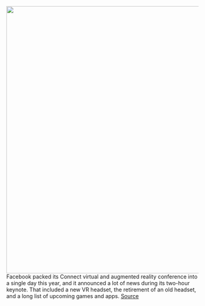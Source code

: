 <img src='https://cdn.vox-cdn.com/thumbor/Pth68ydHNw-xvFbYWpExcs9YSlU=/0x0:2040x1360/1200x800/filters:focal(857x517:1183x843)/cdn.vox-cdn.com/uploads/chorus_image/image/67419029/akrales_200904_4160_0158.0.0.jpg' width='700px' /><br/>
Facebook packed its Connect virtual and augmented reality conference into a single day this year, and it announced a lot of news during its two-hour keynote. That included a new VR headset, the retirement of an old headset, and a long list of upcoming games and apps.
<a href='https://www.theverge.com/2020/9/16/21440086/facebook-oculus-connect-recap-biggest-announcements-quest-rift-games'> Source <a/>